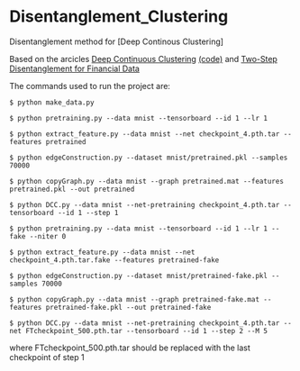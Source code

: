 # Disentanglement_Clustering
Disentanglement method for [Deep Continous Clustering]

Based on the arcicles [Deep Continuous Clustering](https://arxiv.org/abs/1803.01449) [(code)](https://github.com/shahsohil/DCC) and [Two-Step Disentanglement for Financial Data](https://arxiv.org/abs/1709.00199)

The commands used to run the project are:
```
$ python make_data.py

$ python pretraining.py --data mnist --tensorboard --id 1 --lr 1

$ python extract_feature.py --data mnist --net checkpoint_4.pth.tar --features pretrained

$ python edgeConstruction.py --dataset mnist/pretrained.pkl --samples 70000

$ python copyGraph.py --data mnist --graph pretrained.mat --features pretrained.pkl --out pretrained  

$ python DCC.py --data mnist --net-pretraining checkpoint_4.pth.tar --tensorboard --id 1 --step 1

$ python pretraining.py --data mnist --tensorboard --id 1 --lr 1 --fake --niter 0

$ python extract_feature.py --data mnist --net checkpoint_4.pth.tar.fake --features pretrained-fake

$ python edgeConstruction.py --dataset mnist/pretrained-fake.pkl --samples 70000

$ python copyGraph.py --data mnist --graph pretrained-fake.mat --features pretrained-fake.pkl --out pretrained-fake

$ python DCC.py --data mnist --net-pretraining checkpoint_4.pth.tar --net FTcheckpoint_500.pth.tar --tensorboard --id 1 --step 2 --M 5

```
where FTcheckpoint_500.pth.tar should be replaced with the last checkpoint of step 1

